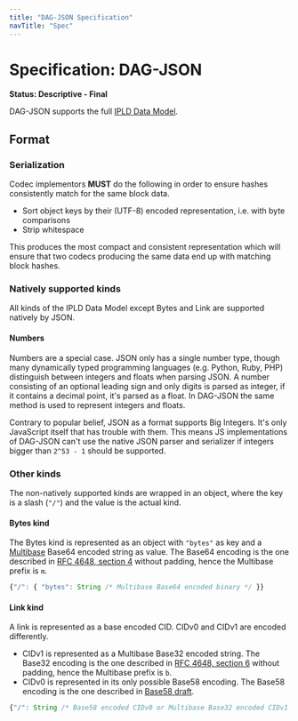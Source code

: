 ```yaml
---
title: "DAG-JSON Specification"
navTitle: "Spec"
---
```


# Specification: DAG-JSON

**Status: Descriptive - Final**

DAG-JSON supports the full [IPLD Data Model](/docs/data-model/).

## Format

### Serialization

Codec implementors **MUST** do the following in order to ensure hashes consistently match for the same block data.

 - Sort object keys by their (UTF-8) encoded representation, i.e. with byte comparisons
 - Strip whitespace

This produces the most compact and consistent representation which will ensure that two codecs
producing the same data end up with matching block hashes.

### Natively supported kinds

All kinds of the IPLD Data Model except Bytes and Link are supported natively by JSON.

#### Numbers

Numbers are a special case. JSON only has a single number type, though many dynamically typed programming languages (e.g. Python, Ruby, PHP) distinguish between integers and floats when parsing JSON. A number consisting of an optional leading sign and only digits is parsed as integer, if it contains a decimal point, it's parsed as a float. In DAG-JSON the same method is used to represent integers and floats.

Contrary to popular belief, JSON as a format supports Big Integers. It's only
JavaScript itself that has trouble with them. This means JS implementations
of DAG-JSON can't use the native JSON parser and serializer if integers bigger
than `2^53 - 1` should be supported.

### Other kinds

The non-natively supported kinds are wrapped in an object, where the key is a slash (`"/"`) and the value is the actual kind.

#### Bytes kind

The Bytes kind is represented as an object with `"bytes"` as key and a [Multibase](https://github.com/multiformats/multibase) Base64 encoded string as value. The Base64 encoding is the one described in [RFC 4648, section 4](https://tools.ietf.org/html/rfc4648#section-4) without padding, hence the Multibase prefix is `m`.


```javascript
{"/": { "bytes": String /* Multibase Base64 encoded binary */ }}
```

#### Link kind

A link is represented as a base encoded CID. CIDv0 and CIDv1 are encoded differently.

 - CIDv1 is represented as a Multibase Base32 encoded string. The Base32 encoding is the one described in [RFC 4648, section 6](https://tools.ietf.org/html/rfc4648#section-6) without padding, hence the Multibase prefix is `b`.
 - CIDv0 is represented in its only possible Base58 encoding. The Base58 encoding is the one described in [Base58 draft](https://tools.ietf.org/html/draft-msporny-base58).

```javascript
{"/": String /* Base58 encoded CIDv0 or Multibase Base32 encoded CIDv1 */}
```

